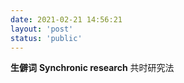 ```yaml
---
date: 2021-02-21 14:56:21
layout: 'post'
status: 'public'
---
```


**生僻词**
**Synchronic research**        共时研究法